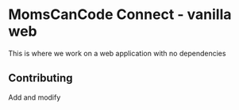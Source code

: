 # MomsCanCode Connect - vanilla web

This is where we work on a web application with no dependencies

## Contributing
Add and modify
